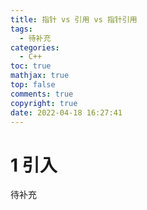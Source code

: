 ```yaml
---
title: 指针 vs 引用 vs 指针引用
tags:
  - 待补充
categories:
  - C++
toc: true
mathjax: true
top: false
comments: true
copyright: true
date: 2022-04-18 16:27:41
---
```


# 1 引入

待补充
